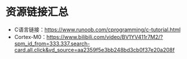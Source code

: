 # 资源链接汇总
- C语言链接：https://www.runoob.com/cprogramming/c-tutorial.html
- Cortex-M0：https://www.bilibili.com/video/BV1YV411r7M2/?spm_id_from=333.337.search-card.all.click&vd_source=aa2359f5e3bb248bd3cb0f37e20a208f